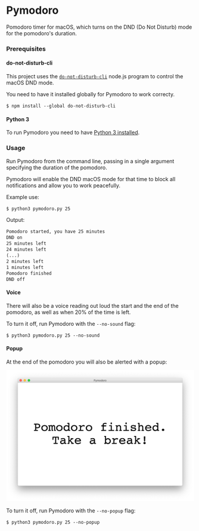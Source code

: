 # Pymodoro

Pomodoro timer for macOS, which turns on the DND (Do Not Disturb) mode for the pomodoro's duration.

### Prerequisites

#### do-not-disturb-cli

This project uses the [`do-not-disturb-cli`](https://github.com/sindresorhus/do-not-disturb-cli)
node.js program to control the macOS DND mode.

You need to have it installed globally for Pymodoro to work correcty.

```
$ npm install --global do-not-disturb-cli
```

#### Python 3

To run Pymodoro you need to have [Python 3 installed](https://www.python.org/downloads/).

### Usage

Run Pymodoro from the command line, passing in a single argument
specifying the duration of the pomodoro.

Pymodoro will enable the DND macOS mode for that time to block all
notifications and allow you to work peacefully.

Example use:
```
$ python3 pymodoro.py 25
```

Output:
```
Pomodoro started, you have 25 minutes
DND on
25 minutes left
24 minutes left
(...)
2 minutes left
1 minutes left
Pomodoro finished
DND off
```

#### Voice
There will also be a voice reading out loud the start and the
end of the pomodoro, as well as when 20% of the time is left.

To turn it off, run Pymodoro with the `--no-sound` flag:
```
$ python3 pymodoro.py 25 --no-sound
```

#### Popup
At the end of the pomodoro you will also be alerted with
a popup:

![Pymodoro popup](img/pymodoro_popup.png)

To turn it off, run Pymodoro with the `--no-popup` flag:
```
$ python3 pymodoro.py 25 --no-popup
```
